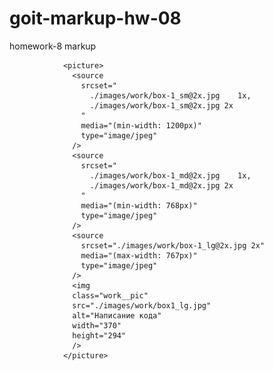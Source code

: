 # goit-markup-hw-08

homework-8 markup

<!-- Тег picture структура -->

                <picture>
                  <source
                    srcset="
                      ./images/work/box-1_sm@2x.jpg    1x,
                      ./images/work/box-1_sm@2x.jpg 2x
                    "
                    media="(min-width: 1200px)"
                    type="image/jpeg"
                  />
                  <source
                    srcset="
                      ./images/work/box-1_md@2x.jpg    1x,
                      ./images/work/box-1_md@2x.jpg 2x
                    "
                    media="(min-width: 768px)"
                    type="image/jpeg"
                  />
                  <source
                    srcset="./images/work/box-1_lg@2x.jpg 2x"
                    media="(max-width: 767px)"
                    type="image/jpeg"
                  />
                  <img
                  class="work__pic"
                  src="./images/work/box1_lg.jpg"
                  alt="Написание кода"
                  width="370"
                  height="294"
                  />
                </picture>
